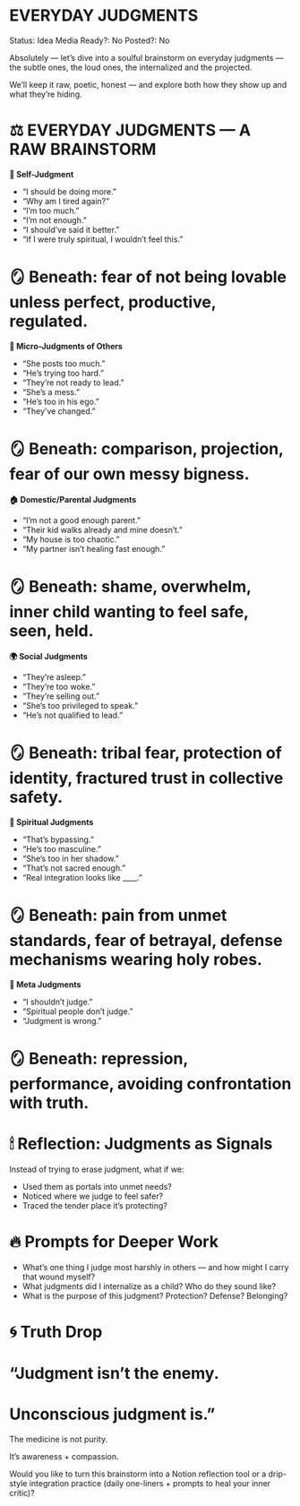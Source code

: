 # EVERYDAY JUDGMENTS

Status: Idea
Media Ready?: No
Posted?: No

Absolutely — let’s dive into a soulful brainstorm on everyday judgments — the subtle ones, the loud ones, the internalized and the projected.

We’ll keep it raw, poetic, honest — and explore both how they show up and what they’re hiding.

# **⚖️ EVERYDAY JUDGMENTS — A RAW BRAINSTORM**

**🧠 Self-Judgment**

- “I should be doing more.”
- “Why am I tired again?”
- “I’m too much.”
- “I’m not enough.”
- “I should’ve said it better.”
- “If I were truly spiritual, I wouldn’t feel this.”

# 🪞 Beneath: fear of not being lovable unless perfect, productive, regulated.

**💬 Micro-Judgments of Others**

- “She posts too much.”
- “He’s trying too hard.”
- “They’re not ready to lead.”
- “She’s a mess.”
- “He’s too in his ego.”
- “They’ve changed.”

# 🪞 Beneath: comparison, projection, fear of our own messy bigness.

**🏠 Domestic/Parental Judgments**

- “I’m not a good enough parent.”
- “Their kid walks already and mine doesn’t.”
- “My house is too chaotic.”
- “My partner isn’t healing fast enough.”

# 🪞 Beneath: shame, overwhelm, inner child wanting to feel safe, seen, held.

**🌍 Social Judgments**

- “They’re asleep.”
- “They’re too woke.”
- “They’re selling out.”
- “She’s too privileged to speak.”
- “He’s not qualified to lead.”

# 🪞 Beneath: tribal fear, protection of identity, fractured trust in collective safety.

**🌿 Spiritual Judgments**

- “That’s bypassing.”
- “He’s too masculine.”
- “She’s too in her shadow.”
- “That’s not sacred enough.”
- “Real integration looks like ____.”

# 🪞 Beneath: pain from unmet standards, fear of betrayal, defense mechanisms wearing holy robes.

**🧩 Meta Judgments**

- “I shouldn’t judge.”
- “Spiritual people don’t judge.”
- “Judgment is wrong.”

# 🪞 Beneath: repression, performance, avoiding confrontation with truth.

# **🕯 Reflection: Judgments as Signals**

Instead of trying to erase judgment, what if we:

- Used them as portals into unmet needs?
- Noticed where we judge to feel safer?
- Traced the tender place it’s protecting?

# **🔥 Prompts for Deeper Work**

- What’s one thing I judge most harshly in others — and how might I carry that wound myself?
- What judgments did I internalize as a child? Who do they sound like?
- What is the purpose of this judgment? Protection? Defense? Belonging?

# **🌀 Truth Drop**

# “Judgment isn’t the enemy.

# Unconscious judgment is.”

The medicine is not purity.

It’s awareness + compassion.

Would you like to turn this brainstorm into a Notion reflection tool or a drip-style integration practice (daily one-liners + prompts to heal your inner critic)?